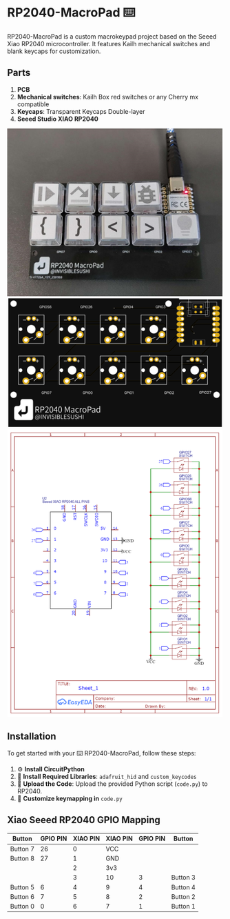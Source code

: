# RP2040-MacroPad ⌨️
RP2040-MacroPad is a custom macrokeypad project based on the Seeed Xiao RP2040 microcontroller. 
It features Kailh mechanical switches and blank keycaps for customization. 

## Parts

1. **PCB**
2. **Mechanical switches**: Kailh Box red switches or any Cherry mx compatible
3. **Keycaps**: Transparent Keycaps Double-layer
4. **Seeed Studio XIAO RP2040**

<img src="Macropad.jpg" width="500">
<img src="PCB/PCB.png" width="500">
<img src="PCB/Schematic_RP2040 macropad.png" width="500">

## Installation

To get started with your ⌨️ RP2040-MacroPad, follow these steps:
1. ⚙️ **Install CircuitPython**
2. 🔧 **Install Required Libraries**: `adafruit_hid` and `custom_keycodes`
3. 📝 **Upload the Code**: Upload the provided Python script (`code.py`) to RP2040.
4. 📘 **Customize keymapping in** `code.py`

## Xiao Seeed RP2040 GPIO Mapping

| Button   | GPIO PIN | XIAO PIN | XIAO PIN | GPIO PIN | Button   |
|----------|----------|----------|----------|----------|----------|
| Button 7 | 26       | 0        | VCC      |          |          |
| Button 8 | 27       | 1        | GND      |          |          |
|          |          | 2        | 3v3      |          |          |
|          |          | 3        | 10       | 3        | Button 3 |
| Button 5 | 6        | 4        | 9        | 4        | Button 4 |
| Button 6 | 7        | 5        | 8        | 2        | Button 2 |
| Button 0 | 0        | 6        | 7        | 1        | Button 1 |


